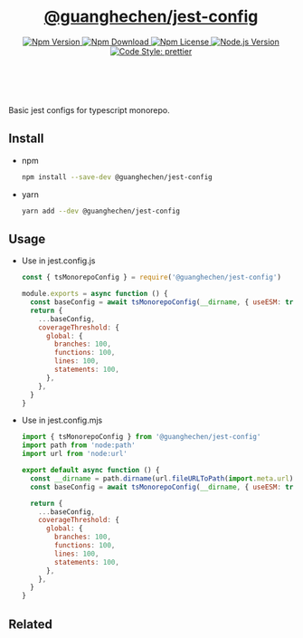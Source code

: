 <header>
  <h1 align="center">
    <a href="https://github.com/guanghechen/node-scaffolds/tree/@guanghechen/jest-config@5.0.3/packages/jest-config#readme">@guanghechen/jest-config</a>
  </h1>
  <div align="center">
    <a href="https://www.npmjs.com/package/@guanghechen/jest-config">
      <img
        alt="Npm Version"
        src="https://img.shields.io/npm/v/@guanghechen/jest-config.svg"
      />
    </a>
    <a href="https://www.npmjs.com/package/@guanghechen/jest-config">
      <img
        alt="Npm Download"
        src="https://img.shields.io/npm/dm/@guanghechen/jest-config.svg"
      />
    </a>
    <a href="https://www.npmjs.com/package/@guanghechen/jest-config">
      <img
        alt="Npm License"
        src="https://img.shields.io/npm/l/@guanghechen/jest-config.svg"
      />
    </a>
    <a href="https://github.com/nodejs/node">
      <img
        alt="Node.js Version"
        src="https://img.shields.io/node/v/@guanghechen/jest-config"
      />
    </a>
    <a href="https://github.com/prettier/prettier">
      <img
        alt="Code Style: prettier"
        src="https://img.shields.io/badge/code_style-prettier-ff69b4.svg?style=flat-square"
      />
    </a>
  </div>
</header>
<br/>


Basic jest configs for typescript monorepo.

## Install

* npm

  ```bash
  npm install --save-dev @guanghechen/jest-config
  ```

* yarn

  ```bash
  yarn add --dev @guanghechen/jest-config
  ```

## Usage

* Use in jest.config.js

  ```javascript
  const { tsMonorepoConfig } = require('@guanghechen/jest-config')

  module.exports = async function () {
    const baseConfig = await tsMonorepoConfig(__dirname, { useESM: true })
    return {
      ...baseConfig,
      coverageThreshold: {
        global: {
          branches: 100,
          functions: 100,
          lines: 100,
          statements: 100,
        },
      },
    }
  }
  ```

* Use in jest.config.mjs

  ```javascript
  import { tsMonorepoConfig } from '@guanghechen/jest-config'
  import path from 'node:path'
  import url from 'node:url'

  export default async function () {
    const __dirname = path.dirname(url.fileURLToPath(import.meta.url))
    const baseConfig = await tsMonorepoConfig(__dirname, { useESM: true })

    return {
      ...baseConfig,
      coverageThreshold: {
        global: {
          branches: 100,
          functions: 100,
          lines: 100,
          statements: 100,
        },
      },
    }
  }
  ```

## Related


[homepage]: https://github.com/guanghechen/node-scaffolds/tree/@guanghechen/jest-config@5.0.3/packages/jest-config#readme
